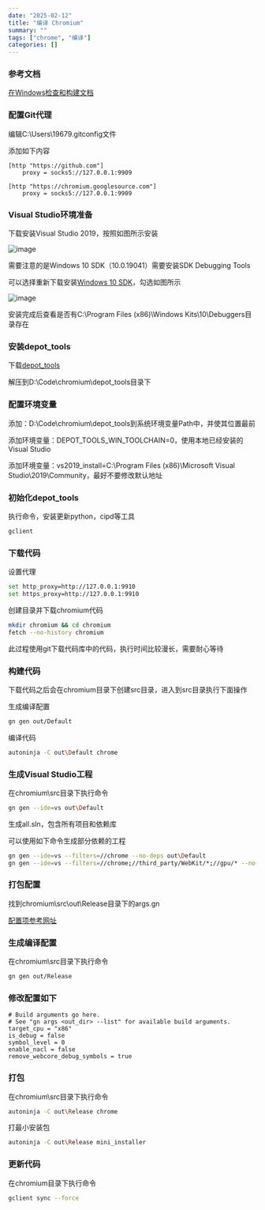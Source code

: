 ```yaml
---
date: "2025-02-12"
title: "编译 Chromium"
summary: ""
tags: ["chrome", "编译"]
categories: []
---
```



### 参考文档
[在Windows检查和构建文档](https://chromium.googlesource.com/chromium/src/+/main/docs/windows_build_instructions.md)

### 配置Git代理

编辑C:\Users\19679\.gitconfig文件

添加如下内容
```gitconfig
[http "https://github.com"]
    proxy = socks5://127.0.0.1:9909
		
[http "https://chromium.googlesource.com"]
    proxy = socks5://127.0.0.1:9909
```

### Visual Studio环境准备

下载安装Visual Studio 2019，按照如图所示安装

![image](https://user-images.githubusercontent.com/20694755/149737181-0c5de1ff-c1ab-4973-9d95-b034755aa5c2.png)

需要注意的是Windows 10 SDK（10.0.19041）需要安装SDK Debugging Tools

可以选择重新下载安装[Windows 10 SDK](https://developer.microsoft.com/en-us/windows/downloads/sdk-archive/)，勾选如图所示

![image](https://user-images.githubusercontent.com/20694755/149737667-e8a5f9d3-33e3-4469-bd88-8fde71057fb7.png)

安装完成后查看是否有C:\Program Files (x86)\Windows Kits\10\Debuggers目录存在

### 安装depot_tools

下载[depot_tools](https://storage.googleapis.com/chrome-infra/depot_tools.zip)

解压到D:\Code\chromium\depot_tools目录下

### 配置环境变量

添加：D:\Code\chromium\depot_tools到系统环境变量Path中，并使其位置最前

添加环境变量：DEPOT_TOOLS_WIN_TOOLCHAIN=0，使用本地已经安装的Visual Studio

添加环境变量：vs2019_install=C:\Program Files (x86)\Microsoft Visual Studio\2019\Community，最好不要修改默认地址

### 初始化depot_tools

执行命令，安装更新python，cipd等工具
```bash
gclient
```

### 下载代码

设置代理
```bash
set http_proxy=http://127.0.0.1:9910
set https_proxy=http://127.0.0.1:9910
```

创建目录并下载chromium代码
```bash
mkdir chromium && cd chromium
fetch --no-history chromium
```

此过程使用git下载代码库中的代码，执行时间比较漫长，需要耐心等待

### 构建代码

下载代码之后会在chromium目录下创建src目录，进入到src目录执行下面操作

生成编译配置
```bash
gn gen out/Default
```

编译代码
```bash
autoninja -C out\Default chrome
```

### 生成Visual Studio工程

在chromium\src目录下执行命令

```bash
gn gen --ide=vs out\Default
```

生成all.sln，包含所有项目和依赖库

可以使用如下命令生成部分依赖的工程

```bash
gn gen --ide=vs --filters=//chrome --no-deps out\Default
gn gen --ide=vs --filters=//chrome;//third_party/WebKit/*;//gpu/* --no-deps out\Default
```

### 打包配置

找到chromium\src\out\Release目录下的args.gn

[配置项参考网址](https://www.chromium.org/developers/gn-build-configuration/)

### 生成编译配置

在chromium\src目录下执行命令

```bash
gn gen out/Release 
```

### 修改配置如下

```gn
# Build arguments go here.
# See "gn args <out_dir> --list" for available build arguments.
target_cpu = "x86"
is_debug = false
symbol_level = 0
enable_nacl = false
remove_webcore_debug_symbols = true
```

### 打包

在chromium\src目录下执行命令

```bash
autoninja -C out\Release chrome
```

打最小安装包

```bash
autoninja -C out\Release mini_installer
```

### 更新代码

在chromium目录下执行命令

```bash
gclient sync --force
```